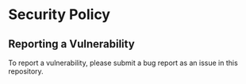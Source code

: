 # Security Policy

## Reporting a Vulnerability

To report a vulnerability, please submit a bug report as an issue in this repository.
